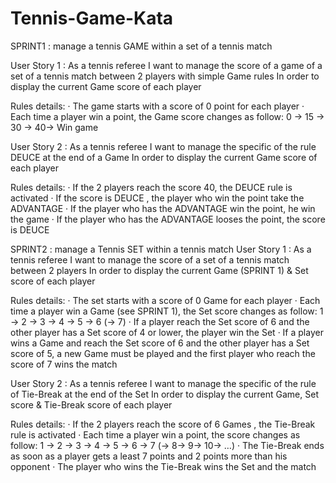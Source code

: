 # Tennis-Game-Kata

SPRINT1 : manage a tennis GAME within a set of a tennis match

User Story 1 :
As a tennis referee
I want to manage the score of a game of a set of a tennis match between 2 players with simple Game rules
In order to display the current Game score of each player
 
Rules details:
·         The game starts with a score of 0 point for each player
·         Each time a player win a point, the Game score changes as follow:
          0 -> 15 -> 30 -> 40-> Win game

User Story 2 :
As a tennis referee
I want to manage the specific of the rule DEUCE at the end of a Game
In order to display the current Game score of each player
 
Rules details:
·         If the 2 players reach the score 40, the DEUCE rule is activated
·         If the score is DEUCE , the player who  win the point take the ADVANTAGE
·         If the player who has the ADVANTAGE win the  point, he win the game
·         If the player who has the ADVANTAGE looses the point, the score is DEUCE


SPRINT2 : manage a Tennis SET within a tennis match
User Story 1 :
As a tennis referee
I want to manage the score of a set of a tennis match between 2 players
In order to display the current Game (SPRINT 1) & Set score of each player
 
Rules details:
· The set starts with a score of 0 Game for each player
· Each time a player win a Game (see SPRINT 1), the Set score changes as follow:
1 -> 2 -> 3 -> 4 -> 5 -> 6 (-> 7)
· If a player reach the Set score of 6 and the other player has a Set score of 4 or lower, the player win the Set
·         If a player wins a Game and reach the Set score of 6 and the other player has a Set score of 5, a new Game must be played and the first player who reach the score of 7 wins the match

User Story 2 :
As a tennis referee
I want to manage the specific of the rule of Tie-Break at the end of the Set
In order to display the current Game, Set score & Tie-Break score of each player
 
Rules details:
·         If the 2 players reach the score of 6 Games , the Tie-Break rule is activated
·         Each time a player win a point, the score changes as follow:
1 -> 2 -> 3 -> 4 -> 5 -> 6 -> 7 (-> 8-> 9-> 10-> …)
·         The Tie-Break ends as soon as a player gets a least 7 points and 2 points more than his opponent
·         The player who wins the Tie-Break wins the Set and the match

